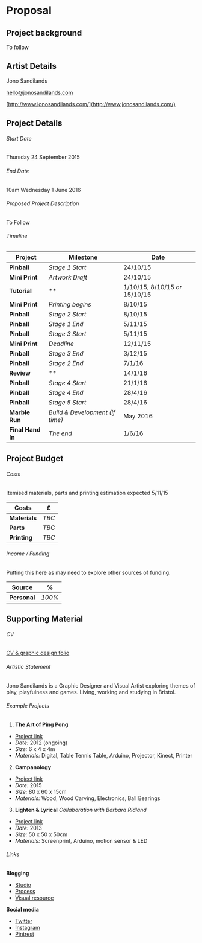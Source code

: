 Proposal
========

Project background
--------------
To follow

Artist Details
--------------
Jono Sandilands

hello@jonosandilands.com

[http://www.jonosandilands.com/](http://www.jonosandilands.com/)

Project Details
---------------
###### Start Date
Thursday 24 September 2015

###### End Date 
10am Wednesday 1 June 2016

###### Proposed Project Description
To Follow

###### Timeline

| Project        | Milestone          | Date  |
| ---------------- |-------------| -----|
| **Pinball** | *Stage 1 Start*      |    24/10/15 |
| **Mini Print** | *Artwork Draft*      |    24/10/15 |
| **Tutorial** | **      |    1/10/15, 8/10/15 *or* 15/10/15  |
| **Mini Print** | *Printing begins*      |    8/10/15 |
| **Pinball** | *Stage 2 Start*      |    8/10/15 |
| **Pinball** | *Stage 1 End*      |    5/11/15 |
| **Pinball** | *Stage 3 Start*      |    5/11/15 |
| **Mini Print** | *Deadline*      |    12/11/15 |
| **Pinball** | *Stage 3 End*      |    3/12/15 |
| **Pinball** | *Stage 2 End*      |    7/1/16 |
| **Review** | **      |    14/1/16  |
| **Pinball** | *Stage 4 Start*      |    21/1/16 |
| **Pinball** | *Stage 4 End*      |    28/4/16 |
| **Pinball** | *Stage 5 Start*      |    28/4/16 |
| **Marble Run** | *Build & Development (if time)*      |    May 2016 |
| **Final Hand In** | *The end*      |    1/6/16 |


Project Budget
--------------
###### Costs

Itemised materials, parts and printing estimation expected 5/11/15

| Costs        |  £  |
| ---------------- |-----|
| **Materials** | *TBC* | 
| **Parts** | *TBC* | 
| **Printing** | *TBC* | 

###### Income / Funding

Putting this here as may need to explore other sources of funding.

| Source        |  %  |
| ---------------- |-----|
| **Personal** | *100%* | 

Supporting Material
-------------------
###### CV
[CV & graphic design folio](http://issuu.com/jonosandlands/docs/jonosandilands-graphicdesign-pad)

###### Artistic Statement
Jono Sandilands is a Graphic Designer and Visual Artist exploring themes of play, playfulness and games. Living, working and studying in Bristol.

###### Example Projects
1. **The Art of Ping Pong**
  * [Project link](http://jonosandilands.com/project/the-art-of-ping-pong/)
  * *Date:* 2012 (ongoing) 
  * *Size:* 6 x 4 x 4m 
  * *Materials:* Digital, Table Tennis Table, Arduino, Projector, Kinect, Printer
2. **Campanology**
  * [Project link](http://jonosandilands.com/print/campanology/)
  * *Date:* 2015
  * *Size:* 80 x 60 x 15cm
  * *Materials:* Wood, Wood Carving, Electronics, Ball Bearings
3. **Lighten & Lyrical** *Collaboration with Barbara Ridland*
  * [Project link](http://jonosandilands.com/print/lighten--lyrical/)
  * *Date:* 2013
  * *Size:* 50 x 50 x 50cm
  * *Materials:* Screenprint, Arduino, motion sensor & LED

###### Links
**Blogging**

* [Studio](http://workartplay.tumblr.com/)
* [Process](http://jonosandilands.blogspot.co.uk/)
* [Visual resource](http://jonosandilands.tumblr.com/)

**Social media**
* [Twitter](https://twitter.com/jonosandilands)
* [Instagram](http://instagram.com/jonosandilands)
* [Pintrest](https://uk.pinterest.com/jonosandilands/)

